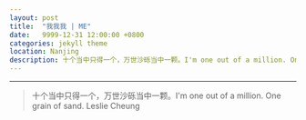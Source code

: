 ```yaml
---
layout: post
title:  "我我我 | ME"
date:   9999-12-31 12:00:00 +0800
categories: jekyll theme
location: Nanjing
description: 十个当中只得一个，万世沙砾当中一颗。I'm one out of a million. One grain of sand.
---
```

---


>十个当中只得一个，万世沙砾当中一颗。I'm one out of a million. One grain of sand.
>Leslie Cheung
